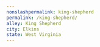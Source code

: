 ```yaml
---
﻿nonslashpermalink: king-shepherd
permalink: /king-shepherd/
alley: King Shepherd
city: Elkins
state: West Virginia
---
```

